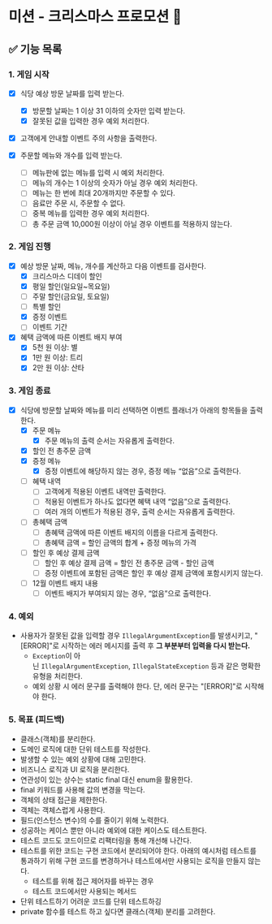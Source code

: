 # 미션 - 크리스마스 프로모션 🎄

## ✅ 기능 목록

### 1. 게임 시작

- [X] 식당 예상 방문 날짜를 입력 받는다.
    - [X] 방문할 날짜는 1 이상 31 이하의 숫자만 입력 받는다.
    - [X] 잘못된 값을 입력한 경우 예외 처리한다.

- [X] 고객에게 안내할 이벤트 주의 사항을 출력한다.

- [X] 주문할 메뉴와 개수를 입력 받는다.
    - [ ] 메뉴판에 없는 메뉴를 입력 시 예외 처리한다.
    - [ ] 메뉴의 개수는 1 이상의 숫자가 아닐 경우 예외 처리한다.
    - [ ] 메뉴는 한 번에 최대 20개까지만 주문할 수 있다.
    - [ ] 음료만 주문 시, 주문할 수 없다.
    - [ ] 중복 메뉴를 입력한 경우 예외 처리한다.
    - [ ] 총 주문 금액 10,000원 이상이 아닐 경우 이벤트를 적용하지 않는다.

### 2. 게임 진행

- [X] 예상 방문 날짜, 메뉴, 개수를 계산하고 다음 이벤트를 검사한다.
    - [X] 크리스마스 디데이 할인
    - [X] 평일 할인(일요일~목요일)
    - [ ] 주말 할인(금요일, 토요일)
    - [ ] 특별 할인
    - [X] 증정 이벤트
    - [ ] 이벤트 기간

- [X] 혜택 금액에 따른 이벤트 배지 부여
    - [X] 5천 원 이상: 별
    - [X] 1만 원 이상: 트리
    - [X] 2만 원 이상: 산타

### 3. 게임 종료

- [X] 식당에 방문할 날짜와 메뉴를 미리 선택하면 이벤트 플래너가 아래의 항목들을 출력한다.
    - [X] 주문 메뉴
        - [X] 주문 메뉴의 출력 순서는 자유롭게 출력한다.
    - [X] 할인 전 총주문 금액
    - [X] 증정 메뉴
        - [X] 증정 이벤트에 해당하지 않는 경우, 증정 메뉴 “없음”으로 출력한다.
    - [ ] 혜택 내역
        - [ ] 고객에게 적용된 이벤트 내역만 출력한다.
        - [ ] 적용된 이벤트가 하나도 없다면 혜택 내역 “없음”으로 출력한다.
        - [ ] 여러 개의 이벤트가 적용된 경우, 출력 순서는 자유롭게 출력한다.
    - [ ] 총혜택 금액
        - [ ] 총혜택 금액에 따른 이벤트 배지의 이름을 다르게 출력한다.
        - [ ] 총혜택 금액 = 할인 금액의 합계 + 증정 메뉴의 가격
    - [ ] 할인 후 예상 결제 금액
        - [ ] 할인 후 예상 결제 금액 = 할인 전 총주문 금액 - 할인 금액
        - [ ] 증정 이벤트에 포함된 금액은 할인 후 예상 결제 금액에 포함시키지 않는다.
    - [ ] 12월 이벤트 배지 내용
        - [ ] 이벤트 배지가 부여되지 않는 경우, “없음”으로 출력한다.

### 4. 예외

- 사용자가 잘못된 값을 입력할 경우 `IllegalArgumentException`를 발생시키고, "[ERROR]"로 시작하는 에러 메시지를 출력 후 **그 부분부터 입력을 다시 받는다.**
    - `Exception`이 아닌 `IllegalArgumentException`, `IllegalStateException` 등과 같은 명확한 유형을 처리한다.
    - 예외 상황 시 에러 문구를 출력해야 한다. 단, 에러 문구는 "[ERROR]"로 시작해야 한다.

### 5. 목표 (피드백)

- 클래스(객체)를 분리한다.
- 도메인 로직에 대한 단위 테스트를 작성한다.
- 발생할 수 있는 예외 상황에 대해 고민한다.
- 비즈니스 로직과 UI 로직을 분리한다.
- 연관성이 있는 상수는 static final 대신 enum을 활용한다.
- final 키워드를 사용해 값의 변경을 막는다.
- 객체의 상태 접근을 제한한다.
- 객체는 객체스럽게 사용한다.
- 필드(인스턴스 변수)의 수를 줄이기 위해 노력한다.
- 성공하는 케이스 뿐만 아니라 예외에 대한 케이스도 테스트한다.
- 테스트 코드도 코드이므로 리팩터링을 통해 개선해 나간다.
- 테스트를 위한 코드는 구현 코드에서 분리되어야 한다. 아래의 예시처럼 테스트를 통과하기 위해 구현 코드를 변경하거나 테스트에서만 사용되는 로직을 만들지 않는다.
    - 테스트를 위해 접근 제어자를 바꾸는 경우
    - 테스트 코드에서만 사용되는 메서드
- 단위 테스트하기 어려운 코드를 단위 테스트하깅
- private 함수를 테스트 하고 싶다면 클래스(객체) 분리를 고려한다.